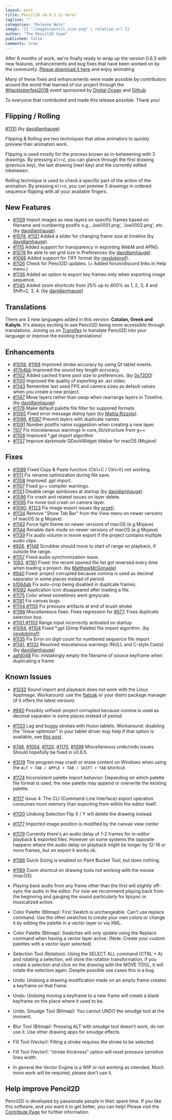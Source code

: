```yaml
---
layout: post
title: Pencil2D v0.6.3 is here!
tagline: ""
categories: "Release Note"
image: '{{ "/images/pencil_icon.png" | relative_url }}'
author: "The Pencil2D team"
published: false
comments: true
---
```


After 6 months of work, we're finally ready to wrap up the version 0.6.3 with new features, enhancements and bug fixes that have been worked on by the community. [Please download it here][0] and enjoy animating.

Many of these fixes and enhancements were made possible by contributors around the world that learned of our project through the [#Hacktoberfest2018](https://www.pencil2d.org/2018/10/hacktoberfest-pencil2d.html) event sponsored by [Digital Ocean](https://www.digitalocean.com/) and [Github](https://github.com)

To everyone that contributed and made this release possible. Thank you!

[0]: https://www.pencil2d.org/download
[david]: https://github.com/davidlamhauge
[mapreri]: https://github.com/mapreri
[nevdokimof]: https://github.com/nevdokimof

## Flipping / Rolling
[#1131](https://github.com/pencil2d/pencil/pull/1131) (by [davidlamhauge][david])

Flipping & Rolling are two techniques that allow animators to quickly preview their animation work.

Flipping is used mostly for the process known as in-betweening with 3 drawings. By pressing `Alt+Z`, you can glance through the first drawing (previous key), the last drawing (next key) and the currently edited inbetween.

Rolling technique is used to check a specific part of the action of the animation. By pressing `Alt+X`, you can preview 5 drawings in ordered sequence flipping with all your available fingers.

## New Features

- [#1109](https://github.com/pencil2d/pencil/pull/1109) Import images as new layers on specific frames based on filename and numbering postfix e.g., Joe0001.png', 'Joe0002.png', etc (by [davidlamhauge][david]).
- [#1074](https://github.com/pencil2d/pencil/issues/1074), [#1121](https://github.com/pencil2d/pencil/pull/1121) Added a slider for changing frame size at timeline (by [davidlamhauge][david]).
- [#1115](https://github.com/pencil2d/pencil/pull/1115) Added support for transparency in exporting WebM and APNG.
- [#1078](https://github.com/pencil2d/pencil/pull/1078) Be able to set grid size in Preferences (by [davidlamhauge][david]).
- [#1068](https://github.com/pencil2d/pencil/pull/1068) Added support for TIFF format (by [nevdokimof][nevdokimof]).
- [#1126](https://github.com/pencil2d/pencil/pull/1126) Check for Pencil2D updates. (+ Added forum/discord links in Help menu.)
- [#1136](https://github.com/pencil2d/pencil/pull/1136) Added an option to export key frames only when exporting image sequence.
- [#1145](https://github.com/pencil2d/pencil/pull/1145) Added zoom shortcuts from 25% up to 400% as 1, 2, 3, 4 and Shift+2, 3, 4. (by [davidlamhauge][david])

## Translations

There are 3 new languages added in this version: **Catalan, Greek and Kabyle**. It's always exciting to see Pencil2D being more accessible through translations. Joining us on [Transifex](https://www.transifex.com/pencil2d/) to translate Pencil2D into your language or improve the existing translations!

## Enhancements

- [#1059](https://github.com/pencil2d/pencil/pull/1059), [#1168](https://github.com/pencil2d/pencil/pull/1168) Improved stroke accuracy by using Qt tablet events.
- [4f7b4bb](https://github.com/pencil2d/pencil/commit/4f7b4bb8244114c43e3742a6c1a2602ef0d41d5a) Improved the sound key length accuracy.
- [#1102](https://github.com/pencil2d/pencil/issues/1102) Added cached frame pool size to preferences. (by [0x72D0](https://github.com/0x72D0))
- [#1100](https://github.com/pencil2d/pencil/issues/1100) Improved the quality of exporting an .avi video.
- [#1143](https://github.com/pencil2d/pencil/pull/1143) Remember last used FPS and camera sizes as default values when you create a new project.
- [#1147](https://github.com/pencil2d/pencil/issues/1147) Move layers rather than swap when rearrange layers in Timeline. (by [davidlamhauge][david])
- [#1176](https://github.com/pencil2d/pencil/pull/1176) Make default palette file filter for suppored formats
- [#1065](https://github.com/pencil2d/pencil/pull/1065) Fixed error message dialog typo (by [Mattia Rizzolo][mapreri]).
- [#1086](https://github.com/pencil2d/pencil/issues/1086), [#1087](https://github.com/pencil2d/pencil/pull/1087) Prevent layers with duplicate names 
- [#1091](https://github.com/pencil2d/pencil/issues/1091) Number postfix name suggestion when creating a new layer.
- [1107](https://github.com/pencil2d/pencil/pull/1107) Fix miscelaneous warnings in core_lib/structure from g++
- [#1108](https://github.com/pencil2d/pencil/pull/1108) Improved *.gpl import algorithm
- [#1137](https://github.com/pencil2d/pencil/pull/1137) Improve darkmode QDockWidget titlebar for macOS (Mojave)

## Fixes

- [#1089](https://github.com/pencil2d/pencil/issues/1089) Fixed Copy & Paste function (Ctrl+C / Ctrl+V) not working.
- [#1111](https://github.com/pencil2d/pencil/pull/1111) Fix rename optimization during file save.
- [#1108](https://github.com/pencil2d/pencil/issues/1108) Improved .gpl import.
- [#1107](https://github.com/pencil2d/pencil/issues/1107) Fixed g++ compiler warnings.
- [#1101](https://github.com/pencil2d/pencil/issues/1101) Disable range spinboxes at startup (by [davidlamhauge][david]).
- [#1096](https://github.com/pencil2d/pencil/issues/1096) Fix crash and related issues on layer delete.
- [#1095](https://github.com/pencil2d/pencil/issues/1095) Fix move tool crash on camera layer.
- [#1090](https://github.com/pencil2d/pencil/issues/1090), [#1123](https://github.com/pencil2d/pencil/pull/1123) Fix image export issues (by [przet](https://github.com/przet)).
- [#1134](https://github.com/pencil2d/pencil/pull/1134) Remove "Show Tab Bar" from the View menu on newer versions of macOS (e.g Mojave).
- [#1142](https://github.com/pencil2d/pencil/pull/1142) Force light theme on newer versions of macOS (e.g Mojave)
- [#1144](https://github.com/pencil2d/pencil/pull/1144) Renable dark mode on newer versions of macOS (e.g Mojave)
- [#1139](https://github.com/pencil2d/pencil/pull/1139) Fix audio volume in movie export if the project contains multiple audio clips.
- [#926](https://github.com/pencil2d/pencil/issues/926), [#1148](https://github.com/pencil2d/pencil/pull/1148) Scrubber should move to start of range on playback, if outside the range.
- [#1157](https://github.com/pencil2d/pencil/issues/1157) Fixed audio synchronization issue.
- [1093](https://github.com/pencil2d/pencil/issues/1093), [#1161](https://github.com/pencil2d/pencil/issues/1161) Fixed: the recent opened file list got reversed every time when loading a project. (by [MatthewMcGonagle](https://github.com/MatthewMcGonagle))
- [#940](https://github.com/pencil2d/pencil/pull/940) Fixed: project corrupted because comma is used as decimal separator in some places instead of period.
- [b1064ab](https://github.com/pencil2d/pencil/commit/b1064ab8fd1748862c27dfd5c22464d470cfd05f) Fix auto-crop being disabled in duplicate frames.
- [#1092](https://github.com/pencil2d/pencil/issues/1092) Application icon disappeared after loading a file.
- [#1175](https://github.com/pencil2d/pencil/issues/1175)  Color wheel sometimes went greyscale.
- [#1181](https://github.com/pencil2d/pencil/pull/1181) Fix canvas bugs
- [#1154](https://github.com/pencil2d/pencil/issues/1154),[#1155](https://github.com/pencil2d/pencil/pull/1155) Fix pressure artifacts at end of brush stroke
- [#1188](https://github.com/pencil2d/pencil/pull/1188) Miscellaneous fixes: Fixes regression for [#677](https://github.com/pencil2d/pencil/issues/677). Fixes duplicate selection box.
- [#1101](https://github.com/pencil2d/pencil/issues/1101),[#1103](https://github.com/pencil2d/pencil/pull/1103) Range input incorrectly activated on startup
- [#1094](https://github.com/pencil2d/pencil/issues/1094), [#1104](https://github.com/pencil2d/pencil/pull/1104) Fixed *.gpl (Gimp Palette) file import algorithm. (by [nevdokimof][nevdokimof])
- [#1135](https://github.com/pencil2d/pencil/pull/1135) Fix Error on digit count for numbered sequence file import
- [#1141](https://github.com/pencil2d/pencil/pull/1141), [#1132](https://github.com/pencil2d/pencil/pull/1132) Resolved miscelanous warnings (NULL and C-style Casts) (by [davidlamhauge][david])
- [aafd048](https://github.com/pencil2d/pencil/commit/aafd048a20abbfe5d1e62647fc64ff524c5a4be7) Fix: mistakingly empty the filename of source keyframe when duplicating a frame

## Known Issues

- [#1033](https://github.com/pencil2d/pencil/issues/1033) Sound import and playback does not work with the Linux AppImage. Workaround: use the [flatpak](https://flathub.org/apps/details/org.pencil2d.Pencil2D) or your distro package manager (if it offers the latest version).
- [#940](https://github.com/pencil2d/pencil/pull/940) Possibly unfixed: project corrupted because comma is used as decimal separator in some places instead of period.
- [#1133](https://github.com/pencil2d/pencil/issues/1133) Lag and buggy strokes with Huion tablets. Workaround: disabling the "linear optimizer" in your tablet driver may help if that option is available, see [this post](https://discuss.pencil2d.org/t/difficulty-with-tablet/1369/9?u=scribblemaniac).
- [#748](https://github.com/pencil2d/pencil/issues/748), [#1004](https://github.com/pencil2d/pencil/issues/1004), [#1120](https://github.com/pencil2d/pencil/issues/1120), [#1170](https://github.com/pencil2d/pencil/issues/1170), [#1098](https://github.com/pencil2d/pencil/issues/1098) Miscellaneous undo/redo issues. Should hopefully be fixed in v0.6.5.
- [#1019](https://github.com/pencil2d/pencil/issues/1019) The program may crash or erase content on Windows when using the `ALT + TAB / APPLE + TAB / SHIFT + TAB` shortcut.
- [#1174](https://github.com/pencil2d/pencil/issues/1174) Inconsistent palette import behavior: Depending on which palette file format is used, the new palette may append or overwrite the existing palette.
- [#1117](https://github.com/pencil2d/pencil/issues/1117) Issue 4: The CLI (Command-Line Interface) export operation consumes more memory than exporting from within the editor itself.
- [#1120](https://github.com/pencil2d/pencil/issues/1120) Undoing Selection Flip X / Y will delete the drawing instead.
- [#1177](https://github.com/pencil2d/pencil/issues/1177) Imported image position is modified by the canvas view center
- [#1179](https://github.com/pencil2d/pencil/issues/1179) Currently there's an audio delay of 1-2 frames for in-editor playback & exported files. However on some systems the opposite happens where the audio delay on playback might be longer by 12-16 or more frames, but on export it works ok.
- [#1186](https://github.com/pencil2d/pencil/issues/1186) Quick Sizing is enabled on Paint Bucket Tool, but does nothing.
- [#1189](https://github.com/pencil2d/pencil/issues/1189) Zoom shortcut on drawing tools not working with the mouse (macOS)
- Playing back audio from any frame other than the first will slightly off-sync the audio in the editor. For now we recommend playing back from the beginning and gauging the sound particularly for lipsync or musicalized action.

- Color Palette (Bitmap): First Swatch is unchangeable. Can’t use replace command. Use the other swatches to create your own colors or change it by editing the palette in a vector layer or via XML.
- Color Palette (Bitmap): Swatches will only update using the Replace command when having a vector layer active. (Note: Create your custom palettes with a vector layer selected)
- Selection Tool (Rotation): Using the SELECT ALL command (CTRL + A) and rotating a selection, will store the rotation transformation, if you create a selection and click on the drawing with the MOVE TOOL, it will rotate the selection again. Despite possible use cases this is a bug.
- Undo: Undoing a drawing modification made on an empty frame creates a keyframe on that frame.
- Undo: Undoing moving a keyframe to a new frame will create a blank keyframe on the place where it used to be.
- Undo, Smudge Tool (Bitmap): You cannot UNDO the smudge tool at the moment.
- Blur Tool (Bitmap): Pressing ALT with smudge tool doesn’t work, do not use it. Use other drawing apps for smudge effects.
- Fill Tool (Vector): Filling a stroke requires the stroke to be selected.
- Fill Tool (Vector): “stroke thickness” option will reset pressure sensitive lines width.
- In general the Vector Engine is a WIP or not working as intended. Much more work will be required, please don't use it.

## Help improve Pencil2D

Pencil2D is developed by passionate people in their spare time. If you like this software, and you want it to get better, you can help! Please visit the [Contribute Page](https://www.pencil2d.org/contribute/) for further information.

